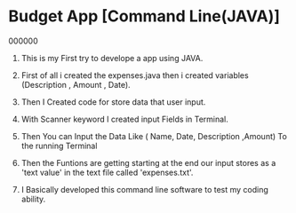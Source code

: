 # Budget App [Command Line(JAVA)]
000000

1. This is my First try to develope a app using JAVA.

2. First of all i created the expenses.java then i created variables (Description , Amount , Date).

3. Then I Created code for store data that user input.

4. With Scanner keyword I created input Fields in Terminal.

5. Then You can Input the Data Like ( Name, Date, Description ,Amount) To the running Terminal

6. Then the Funtions are getting starting at the end our input stores as a 'text value' in the text file called 'expenses.txt'.

7. I Basically developed this command line software to test my coding ability.
